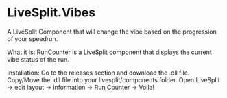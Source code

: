# LiveSplit.Vibes
A LiveSplit Component that will change the vibe based on the progression of your speedrun. 

What it is:
RunCounter is a LiveSplit component that displays the current vibe status of the run. 

Installation:
Go to the releases section and download the .dll file. 
Copy/Move the .dll file into your livesplit/components folder. 
Open LiveSplit -> edit layout -> information -> Run Counter -> Voila!
